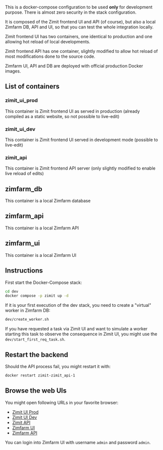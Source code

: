 This is a docker-compose configuration to be used **only** for development purpose. There is
almost zero security in the stack configuration.

It is composed of the Zimit frontend UI and API (of course), but also a local Zimfarm DB,
API and UI, so that you can test the whole integration locally.

Zimit frontend UI has two containers, one identical to production and one allowing hot reload
of local developments.

Zimit frontend API has one container, slightly modified to allow hot reload of
most modifications done to the source code.

Zimfarm UI, API and DB are deployed with official production Docker images.

## List of containers

### zimit_ui_prod

This container is Zimit frontend UI as served in production (already compiled as a static website, so not possible to live-edit)

### zimit_ui_dev

This container is Zimit frontend UI served in development mode (possible to live-edit)

### zimit_api

This container is Zimit frontend API server (only slightly modified to enable live reload of edits)

## zimfarm_db

This container is a local Zimfarm database

## zimfarm_api

This container is a local Zimfarm API

## zimfarm_ui

This container is a local Zimfarm UI

## Instructions

First start the Docker-Compose stack:

```sh
cd dev
docker compose -p zimit up -d
```

If it is your first execution of the dev stack, you need to create a "virtual" worker in Zimfarm DB:

```sh
dev/create_worker.sh
```

If you have requested a task via Zimit UI and want to simulate a worker starting this task to observe the consequence in Zimit UI, you might use the `dev/start_first_req_task.sh`.

## Restart the backend

Should the API process fail, you might restart it with:

```sh
docker restart zimit-zimit_api-1
```

## Browse the web UIs

You might open following URLs in your favorite browser:

- [Zimit UI Prod](http://localhost:8000)
- [Zimit UI Dev](http://localhost:8001)
- [Zimit API](http://localhost:8002)
- [Zimfarm UI](http://localhost:8003)
- [Zimfarm API](http://localhost:8004)

You can login into Zimfarm UI with username `admin` and password `admin`.
